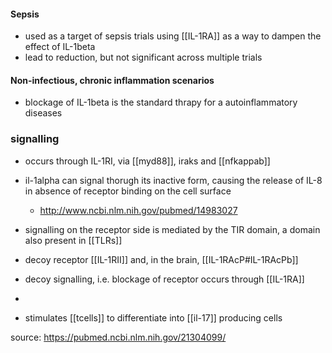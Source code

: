 #### Sepsis
- used as a target of sepsis trials using [[IL-1RA]] as a way to dampen the effect of IL-1beta
- lead to reduction, but not significant across multiple trials 

#### Non-infectious, chronic inflammation scenarios 
- blockage of IL-1beta is the standard thrapy for a autoinflammatory diseases

### signalling 
- occurs through IL-1RI, via [[myd88]], iraks and [[nfkappab]]
- il-1alpha can signal thorugh its inactive form, causing the release of IL-8 in absence of receptor binding on the cell surface 
	- http://www.ncbi.nlm.nih.gov/pubmed/14983027
- signalling on the receptor side is mediated by the TIR domain, a domain also present in [[TLRs]]
- decoy receptor [[IL-1RII]] and, in the brain, [[IL-1RAcP#IL-1RAcPb]]
- decoy signalling, i.e. blockage of receptor occurs through [[IL-1RA]]
- 

- stimulates [[tcells]] to differentiate into [[il-17]] producing cells 


source: https://pubmed.ncbi.nlm.nih.gov/21304099/